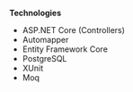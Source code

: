 **Technologies**

- ASP.NET Core (Controllers)
- Automapper
- Entity Framework Core
- PostgreSQL
- XUnit
- Moq
